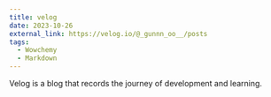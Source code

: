 ```yaml
---
title: velog
date: 2023-10-26
external_link: https://velog.io/@_gunnn_oo__/posts
tags:
  - Wowchemy
  - Markdown
---
```


Velog is a blog that records the journey of development and learning.

<!--more-->
